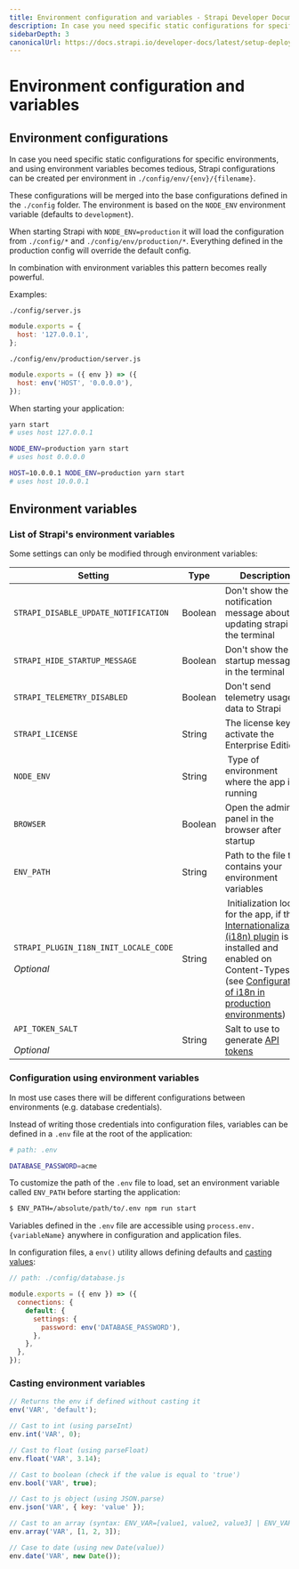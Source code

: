 ```yaml
---
title: Environment configuration and variables - Strapi Developer Documentation
description: In case you need specific static configurations for specific environments, and using environment variables becomes tedious, Strapi configurations can be created per environment.
sidebarDepth: 3
canonicalUrl: https://docs.strapi.io/developer-docs/latest/setup-deployment-guides/configurations/optional/environment.html
---
```


# Environment configuration and variables

## Environment configurations

In case you need specific static configurations for specific environments, and using environment variables becomes tedious, Strapi configurations can be created per environment in `./config/env/{env}/{filename}`.

These configurations will be merged into the base configurations defined in the `./config` folder.
The environment is based on the `NODE_ENV` environment variable (defaults to `development`).

When starting Strapi with `NODE_ENV=production` it will load the configuration from `./config/*` and `./config/env/production/*`. Everything defined in the production config will override the default config.

In combination with environment variables this pattern becomes really powerful.

Examples:

`./config/server.js`

```js
module.exports = {
  host: '127.0.0.1',
};
```

`./config/env/production/server.js`

```js
module.exports = ({ env }) => ({
  host: env('HOST', '0.0.0.0'),
});
```

When starting your application:

```bash
yarn start
# uses host 127.0.0.1
```

```bash
NODE_ENV=production yarn start
# uses host 0.0.0.0
```

```bash
HOST=10.0.0.1 NODE_ENV=production yarn start
# uses host 10.0.0.1
```

## Environment variables

### List of Strapi's environment variables

Some settings can only be modified through environment variables:

| Setting                                  | Type | Description | Default value |
|---|---|---|---|
| `STRAPI_DISABLE_UPDATE_NOTIFICATION`  | Boolean | Don't show the notification message about updating strapi in the terminal                 |                                                                                                                                                                                                                                           `false`         |
| `STRAPI_HIDE_STARTUP_MESSAGE`         | Boolean | Don't show the startup message in the terminal                                                                                                                                                                                                                                                                                      | `false`         |
| `STRAPI_TELEMETRY_DISABLED`           | Boolean | Don't send telemetry usage data to Strapi                                                                                                                                                                                                                                                                                           | `false`         |
| `STRAPI_LICENSE`                      | String | The license key to activate the Enterprise Edition                                                                                                                                                                                                                                                                                  | `undefined`     |
| `NODE_ENV`                            | String | Type of environment where the app is running                                                                                                                                                                                                                                                                                        | `'development'` |
| `BROWSER`                             | Boolean | Open the admin panel in the browser after startup                                                                                                                                                                                                                                                                                   | `true`          |
| `ENV_PATH`                            | String | Path to the file that contains your environment variables                                                                                                                                                                                                                                                                           | `'./.env'`      |
| `STRAPI_PLUGIN_I18N_INIT_LOCALE_CODE` <br/><br/>_Optional_| String | Initialization locale for the app, if the [Internationalization (i18n) plugin](/developer-docs/latest/plugins/i18n.md) is installed and enabled on Content-Types (see [Configuration of i18n in production environments](/developer-docs/latest/plugins/i18n.md#configuration-in-production-environments)) | `'en'`          |
| `API_TOKEN_SALT`<br/><br/>_Optional_   | String | Salt to use to generate [API tokens](/developer-docs/latest/setup-deployment-guides/configurations/required/admin-panel.md#api-tokens) | - |

### Configuration using environment variables

In most use cases there will be different configurations between environments (e.g. database credentials).

Instead of writing those credentials into configuration files, variables can be defined in a `.env` file at the root of the application:

```sh
# path: .env

DATABASE_PASSWORD=acme
```

To customize the path of the `.env` file to load, set an environment variable called `ENV_PATH` before starting the application:

```sh
$ ENV_PATH=/absolute/path/to/.env npm run start
```

Variables defined in the `.env` file are accessible using `process.env.{variableName}` anywhere in configuration and application files.

In configuration files, a `env()` utility allows defining defaults and [casting values](#casting-environment-variables):

```js
// path: ./config/database.js

module.exports = ({ env }) => ({
  connections: {
    default: {
      settings: {
        password: env('DATABASE_PASSWORD'),
      },
    },
  },
});
```

### Casting environment variables

```js
// Returns the env if defined without casting it
env('VAR', 'default');

// Cast to int (using parseInt)
env.int('VAR', 0);

// Cast to float (using parseFloat)
env.float('VAR', 3.14);

// Cast to boolean (check if the value is equal to 'true')
env.bool('VAR', true);

// Cast to js object (using JSON.parse)
env.json('VAR', { key: 'value' });

// Cast to an array (syntax: ENV_VAR=[value1, value2, value3] | ENV_VAR=["value1", "value2", "value3"])
env.array('VAR', [1, 2, 3]);

// Case to date (using new Date(value))
env.date('VAR', new Date());
```
